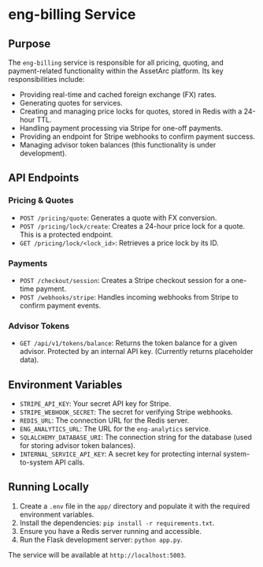 # eng-billing Service

## Purpose

The `eng-billing` service is responsible for all pricing, quoting, and payment-related functionality within the AssetArc platform. Its key responsibilities include:

*   Providing real-time and cached foreign exchange (FX) rates.
*   Generating quotes for services.
*   Creating and managing price locks for quotes, stored in Redis with a 24-hour TTL.
*   Handling payment processing via Stripe for one-off payments.
*   Providing an endpoint for Stripe webhooks to confirm payment success.
*   Managing advisor token balances (this functionality is under development).

## API Endpoints

### Pricing & Quotes
*   `POST /pricing/quote`: Generates a quote with FX conversion.
*   `POST /pricing/lock/create`: Creates a 24-hour price lock for a quote. This is a protected endpoint.
*   `GET /pricing/lock/<lock_id>`: Retrieves a price lock by its ID.

### Payments
*   `POST /checkout/session`: Creates a Stripe checkout session for a one-time payment.
*   `POST /webhooks/stripe`: Handles incoming webhooks from Stripe to confirm payment events.

### Advisor Tokens
*   `GET /api/v1/tokens/balance`: Returns the token balance for a given advisor. Protected by an internal API key. (Currently returns placeholder data).

## Environment Variables

*   `STRIPE_API_KEY`: Your secret API key for Stripe.
*   `STRIPE_WEBHOOK_SECRET`: The secret for verifying Stripe webhooks.
*   `REDIS_URL`: The connection URL for the Redis server.
*   `ENG_ANALYTICS_URL`: The URL for the `eng-analytics` service.
*   `SQLALCHEMY_DATABASE_URI`: The connection string for the database (used for storing advisor token balances).
*   `INTERNAL_SERVICE_API_KEY`: A secret key for protecting internal system-to-system API calls.

## Running Locally

1.  Create a `.env` file in the `app/` directory and populate it with the required environment variables.
2.  Install the dependencies: `pip install -r requirements.txt`.
3.  Ensure you have a Redis server running and accessible.
4.  Run the Flask development server: `python app.py`.

The service will be available at `http://localhost:5003`.
